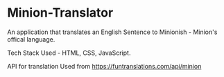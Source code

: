# Minion-Translator

An application that translates an English Sentence to Minionish - Minion's offical language.

Tech Stack Used - HTML, CSS, JavaScript.

API for translation Used from https://funtranslations.com/api/minion
